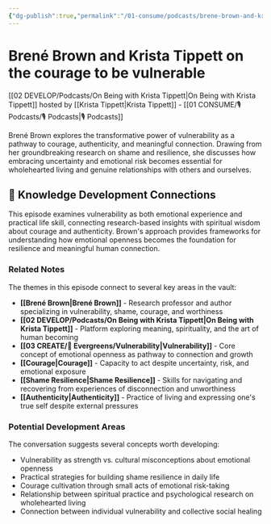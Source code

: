 ```yaml
---
{"dg-publish":true,"permalink":"/01-consume/podcasts/brene-brown-and-krista-tippett-on-the-courage-to-be-vulnerable/","title":"Brené Brown and Krista Tippett on the courage to be vulnerable","tags":["podcasts","vulnerability","courage","emotional-intelligence","shame-resilience","authenticity"],"created":"2015-01-15","updated":"2025-07-27"}
---
```


# Brené Brown and Krista Tippett on the courage to be vulnerable

[[02 DEVELOP/Podcasts/On Being with Krista Tippett\|On Being with Krista Tippett]] hosted by [[Krista Tippett\|Krista Tippett]] - [[01 CONSUME/🎙️ Podcasts/🎙️ Podcasts\|🎙️ Podcasts]]

Brené Brown explores the transformative power of vulnerability as a pathway to courage, authenticity, and meaningful connection. Drawing from her groundbreaking research on shame and resilience, she discusses how embracing uncertainty and emotional risk becomes essential for wholehearted living and genuine relationships with others and ourselves.

## 🧠 Knowledge Development Connections

This episode examines vulnerability as both emotional experience and practical life skill, connecting research-based insights with spiritual wisdom about courage and authenticity. Brown's approach provides frameworks for understanding how emotional openness becomes the foundation for resilience and meaningful human connection.

### Related Notes

The themes in this episode connect to several key areas in the vault:

- **[[Brené Brown\|Brené Brown]]** - Research professor and author specializing in vulnerability, shame, courage, and worthiness
- **[[02 DEVELOP/Podcasts/On Being with Krista Tippett\|On Being with Krista Tippett]]** - Platform exploring meaning, spirituality, and the art of human becoming
- **[[03 CREATE/🌲 Evergreens/Vulnerability\|Vulnerability]]** - Core concept of emotional openness as pathway to connection and growth
- **[[Courage\|Courage]]** - Capacity to act despite uncertainty, risk, and emotional exposure
- **[[Shame Resilience\|Shame Resilience]]** - Skills for navigating and recovering from experiences of disconnection and unworthiness
- **[[Authenticity\|Authenticity]]** - Practice of living and expressing one's true self despite external pressures

### Potential Development Areas

The conversation suggests several concepts worth developing:
- Vulnerability as strength vs. cultural misconceptions about emotional openness
- Practical strategies for building shame resilience in daily life
- Courage cultivation through small acts of emotional risk-taking
- Relationship between spiritual practice and psychological research on wholehearted living
- Connection between individual vulnerability and collective social healing
